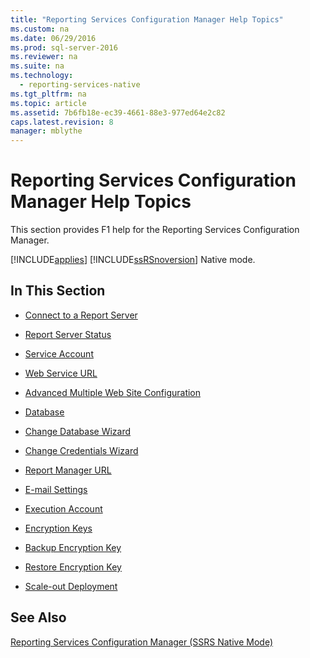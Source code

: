 ```yaml
---
title: "Reporting Services Configuration Manager Help Topics"
ms.custom: na
ms.date: 06/29/2016
ms.prod: sql-server-2016
ms.reviewer: na
ms.suite: na
ms.technology: 
  - reporting-services-native
ms.tgt_pltfrm: na
ms.topic: article
ms.assetid: 7b6fb18e-ec39-4661-88e3-977ed64e2c82
caps.latest.revision: 8
manager: mblythe
---
```

# Reporting Services Configuration Manager Help Topics
This section provides F1 help for the Reporting Services Configuration Manager.  
  
 [!INCLUDE[applies](../../Topics/TopicNameContainA/includes/applies_md.md)] [!INCLUDE[ssRSnoversion](../../Topics/TopicNameContainA/includes/ssRSnoversion_md.md)] Native mode.  
  
## In This Section  
  
-   [Connect to a Report Server](../../Topics/TopicNameContainA/Connect-to-a-Reporting-Services-Native-Mode-Report-Server--Configuration-Manager-.md)  
  
-   [Report Server Status](../../Topics/TopicNameNotContainA/Report-Server-Status----Reporting-Services-Native-mode--Configuration-Manager-.md)  
  
-   [Service Account](../../Topics/TopicNameNotContainA/Service-Account----Reporting-Services-Native-mode--Configuration-Manager-.md)  
  
-   [Web Service URL](../../Topics/TopicNameNotContainA/Web-Service-URL----Reporting-Services-Native-mode--Configuration-Manager-.md)  
  
-   [Advanced Multiple Web Site Configuration](../../Topics/TopicNameNotContainA/Advanced-Multiple-Web-Site-Configuration--Configuration-Manager-.md)  
  
-   [Database](../../Topics/TopicNameNotContainA/Database----Reporting-Services-Native-mode--Configuration-Manager-.md)  
  
-   [Change Database Wizard](../../Topics/TopicNameNotContainA/Change-Database-Wizard--Configuration-Manager-.md)  
  
-   [Change Credentials Wizard](../../Topics/TopicNameNotContainA/Change-Credentials-Wizard--Configuration-Manager-.md)  
  
-   [Report Manager URL](../../Topics/TopicNameNotContainA/Report-Manager-URL----Reporting-Services-Native-mode--Configuration-Manager-.md)  
  
-   [E-mail Settings](../../Topics/TopicNameNotContainA/E-Mail-Settings---Reporting-Services-Native-mode--Configuration-Manager-.md)  
  
-   [Execution Account](../../Topics/TopicNameNotContainA/Execution-Account----Reporting-Services-Native-mode--Configuration-Manager-.md)  
  
-   [Encryption Keys](../../Topics/TopicNameNotContainA/Encryption-Keys---Reporting-Services-Native-mode--Configuration-Manager-.md)  
  
-   [Backup Encryption Key](../../Topics/TopicNameNotContainA/Backup-Encryption-Key--SSRS-Native-Mode-.md)  
  
-   [Restore Encryption Key](../../Topics/TopicNameNotContainA/Restore-Encryption-Key--SSRS-Native-Mode-.md)  
  
-   [Scale-out Deployment](../../Topics/TopicNameNotContainA/Scale-out-Deployment----Reporting-Services-Native-mode--Configuration-Manager-.md)  
  
## See Also  
 [Reporting Services Configuration Manager (SSRS Native Mode)](assetId:///63519ef4-e68a-42fb-9cf7-31228ea4e434)